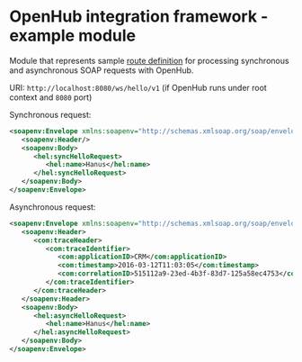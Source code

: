 # OpenHub integration framework - example module

Module that represents sample [route definition] for processing synchronous and asynchronous SOAP requests with OpenHub.

URI: `http://localhost:8080/ws/hello/v1` (if OpenHub runs under root context and `8080` port)

Synchronous request:

```xml
<soapenv:Envelope xmlns:soapenv="http://schemas.xmlsoap.org/soap/envelope/" xmlns:hel="http://openhubframework.org/ws/HelloService-v1">
   <soapenv:Header/>
   <soapenv:Body>
      <hel:syncHelloRequest>
         <hel:name>Hanus</hel:name>
      </hel:syncHelloRequest>
   </soapenv:Body>
</soapenv:Envelope>
```

Asynchronous request:

```xml
<soapenv:Envelope xmlns:soapenv="http://schemas.xmlsoap.org/soap/envelope/" xmlns:com="http://openhubframework.org/ws/Common-v1" xmlns:hel="http://openhubframework.org/ws/HelloService-v1">
   <soapenv:Header>
      <com:traceHeader>
         <com:traceIdentifier>
            <com:applicationID>CRM</com:applicationID>
            <com:timestamp>2016-03-12T11:03:05</com:timestamp>
            <com:correlationID>515112a9-23ed-4b3f-83d7-125a58ec4753</com:correlationID>
         </com:traceIdentifier>
      </com:traceHeader>
   </soapenv:Header>
   <soapenv:Body>
      <hel:asyncHelloRequest>
         <hel:name>Hanus</hel:name>
      </hel:asyncHelloRequest>
   </soapenv:Body>
</soapenv:Envelope>
```



[route definition]: https://openhubframework.atlassian.net/wiki/pages/viewpage.action?pageId=33660